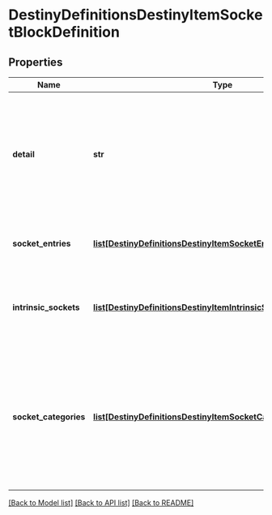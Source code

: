 # DestinyDefinitionsDestinyItemSocketBlockDefinition

## Properties
Name | Type | Description | Notes
------------ | ------------- | ------------- | -------------
**detail** | **str** | This was supposed to be a string that would give per-item details about sockets. In practice, it turns out that all this ever has is the localized word \&quot;details\&quot;. ... that&#39;s lame, but perhaps it will become something cool in the future. | [optional] 
**socket_entries** | [**list[DestinyDefinitionsDestinyItemSocketEntryDefinition]**](DestinyDefinitionsDestinyItemSocketEntryDefinition.md) | Each non-intrinsic (or mutable) socket on an item is defined here. Check inside for more info. | [optional] 
**intrinsic_sockets** | [**list[DestinyDefinitionsDestinyItemIntrinsicSocketEntryDefinition]**](DestinyDefinitionsDestinyItemIntrinsicSocketEntryDefinition.md) | Each intrinsic (or immutable/permanent) socket on an item is defined here, along with the plug that is permanently affixed to the socket. | [optional] 
**socket_categories** | [**list[DestinyDefinitionsDestinyItemSocketCategoryDefinition]**](DestinyDefinitionsDestinyItemSocketCategoryDefinition.md) | A convenience property, that refers to the sockets in the \&quot;sockets\&quot; property, pre-grouped by category and ordered in the manner that they should be grouped in the UI. You could form this yourself with the existing data, but why would you want to? Enjoy life man. | [optional] 

[[Back to Model list]](../README.md#documentation-for-models) [[Back to API list]](../README.md#documentation-for-api-endpoints) [[Back to README]](../README.md)


